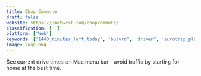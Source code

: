 ```yaml
---
title: Chop Commute
draft: false 
website: https://inchwest.com/chopcommute/
classification: ['']
platform: ['Web']
keywords: ['1440_minutes_left_today', 'bulvrd', 'driven', 'eurotrip_planner', 'freight_pal', 'google_assistant_sdk', 'maps.me', 'memory_by_timely', 'menucar_for_uber', 'pomodoro_time', 'roadtrippers', 'time', 'timeguard_network', 'uber_chrome', 'uber_on_messenger', 'uber_without_internet', 'waze', 'when2leave']
image: logo.png
---
```

See current drive times on Mac menu bar - avoid traffic by starting for home at the best time.